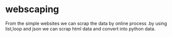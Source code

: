# webscaping
From the simple websites we can scrap the data by online process .by using list,loop and json we can scrap html data and convert into python data.
